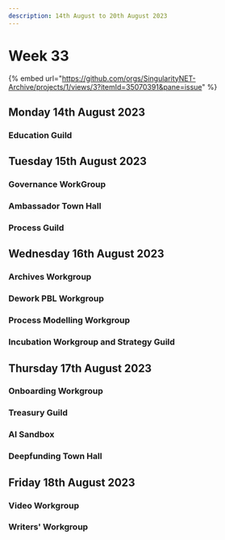 ```yaml
---
description: 14th August to 20th August 2023
---
```


# Week 33

{% embed url="https://github.com/orgs/SingularityNET-Archive/projects/1/views/3?itemId=35070391&pane=issue" %}

## Monday 14th August 2023 <a href="#docs-internal-guid-565643b2-7fff-f227-7377-f80e405da06c" id="docs-internal-guid-565643b2-7fff-f227-7377-f80e405da06c"></a>

### Education Guild

## Tuesday 15th August 2023

### Governance WorkGroup

### Ambassador Town Hall

### Process Guild

## Wednesday 16th August 2023

### Archives Workgroup

### Dework PBL Workgroup

### Process Modelling Workgroup

### Incubation Workgroup and Strategy Guild

## Thursday 17th August 2023

### Onboarding Workgroup

### Treasury Guild

### AI Sandbox

### Deepfunding Town Hall

## Friday 18th August 2023

### Video Workgroup

### Writers' Workgroup

